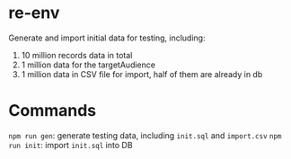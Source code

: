 # re-env
Generate and import initial data for testing, including:
1. 10 million records data in total
2. 1 million data for the targetAudience
3. 1 million data in CSV file for import, half of them are already in db

# Commands
`npm run gen`: generate testing data, including `init.sql` and `import.csv`
`npm run init`: import `init.sql` into DB
